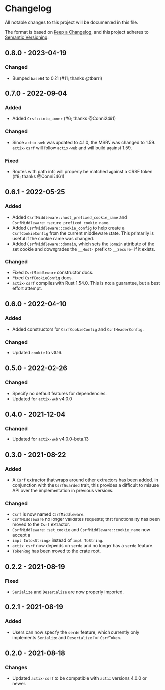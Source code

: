 # Changelog
All notable changes to this project will be documented in this file.

The format is based on [Keep a Changelog](https://keepachangelog.com/en/1.0.0/),
and this project adheres to [Semantic Versioning](https://semver.org/spec/v2.0.0.html).

## 0.8.0 - 2023-04-19

### Changed

- Bumped `base64` to 0.21 (#11; thanks @tbarri)

## 0.7.0 - 2022-09-04

### Added

- Added `Crsf::into_inner` (#6; thanks @Conni2461)

### Changed

- Since `actix-web` was updated to 4.1.0, the MSRV was changed to 1.59.
`actix-csrf` will follow `actix-web` and will build against 1.59.

### Fixed

- Routes with path info will properly be matched against a CRSF token (#8;
thanks @Conni2461)

## 0.6.1 - 2022-05-25

### Added

- Added `CsrfMiddleware::host_prefixed_cookie_name` and
`CsrfMiddleware::secure_prefixed_cookie_name`.
- Added `CsrfMiddleware::cookie_config` to help create a `CsrfCookieConfig` from
the current middleware state. This primarily is useful if the cookie name was
changed.
- Added `CsrfMiddleware::domain`, which sets the `Domain` attribute of the set
cookie and downgrades the `__Host-` prefix to `__Secure-` if it exists.

### Changed

- Fixed `CsrfMiddleware` constructor docs.
- Fixed `CsrfCookieConfig` docs.
- `actix-csrf` compiles with Rust 1.54.0. This is not a guarantee, but a best
effort attempt.

## 0.6.0 - 2022-04-10

### Added

- Added constructors for `CsrfCookieConfig` and `CsrfHeaderConfig`.

### Changed

- Updated `cookie` to v0.16.

## 0.5.0 - 2022-02-26

### Changed

- Specify no default features for dependencies.
- Updated for `actix-web` v4.0.0

## 0.4.0 - 2021-12-04

### Changed

- Updated for `actix-web` v4.0.0-beta.13

## 0.3.0 - 2021-08-22

### Added

- A `Csrf` extractor that wraps around other extractors has been added. in
conjunction with the `CsrfGuarded` trait, this provides a difficult to misuse
API over the implementation in previous versions.

### Changed

- `Csrf` is now named `CsrfMiddleware`.
- `CsrfMiddleware` no longer validates requests; that functionality has been
moved to the `Csrf` extractor.
- `CsrfMiddleware::set_cookie` and `CsrfMiddleware::cookie_name` now accept a
- `impl Into<String>` instead of `impl ToString`.
- `actix_csrf` now depends on `serde` and no longer has a `serde` feature.
- `TokenRng` has been moved to the crate root.

## 0.2.2 - 2021-08-19

### Fixed

- `Serialize` and `Deserialize` are now properly imported.

## 0.2.1 - 2021-08-19

### Added

- Users can now specify the `serde` feature, which currently only implements
`Serialize` and `Deserialize` for `CsrfToken`.

## 0.2.0 - 2021-08-18

### Changes

- Updated `actix-csrf` to be compatible with `actix` versions 4.0.0 or newer.
